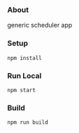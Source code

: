 ### About

generic scheduler app

### Setup

`npm install`

### Run Local

`npm start`

### Build

`npm run build`
